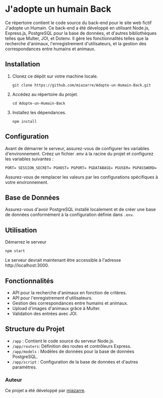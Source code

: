 # J'adopte un humain Back

Ce répertoire contient le code source du back-end pour le site web fictif J'adopte un Humain. Ce back-end a été développé en utilisant Node.js, Express.js, PostgreSQL pour la base de données, et d'autres bibliothèques telles que Multer, JOI, et Dotenv. Il gère les fonctionnalités telles que la recherche d'animaux, l'enregistrement d'utilisateurs, et la gestion des correspondances entre humains et animaux.

## Installation

1. Clonez ce dépôt sur votre machine locale.

   `git clone https://github.com/miazarre/Adopte-un-Humain-Back.git`

2. Accédez au répertoire du projet.

   `cd Adopte-un-Humain-Back`

3. Installez les dépendances.

   `npm install`

## Configuration

Avant de démarrer le serveur, assurez-vous de configurer les variables d'environnement. Créez un fichier .env à la racine du projet et configurez les variables suivantes :

`PORT=
SESSION_SECRET=
PGHOST=
PGPORT=
PGDATABASE=
PGUSER=
PGPASSWORD=`

Assurez-vous de remplacer les valeurs par les configurations spécifiques à votre environnement.

## Base de Données

Assurez-vous d'avoir PostgreSQL installé localement et de créer une base de données conformément à la configuration définie dans `.env`.

## Utilisation

Démarrez le serveur

`npm start`

Le serveur devrait maintenant être accessible à l'adresse http://localhost:3000.

## Fonctionnalités

- API pour la recherche d'animaux en fonction de critères.
- API pour l'enregistrement d'utilisateurs.
- Gestion des correspondances entre humains et animaux.
- Upload d'images d'animaux grâce à Multer.
- Validation des entrées avec JOI.

## Structure du Projet

- `/app` : Contient le code source du serveur Node.js.
- `/app/routers`: Définition des routes et contrôleurs Express.
- `/app/models` : Modèles de données pour la base de données PostgreSQL.
- `/app/script` : Configuration de la base de données et d'autres paramètres.

### Auteur

Ce projet a été développé par [miazarre](https://github.com/miazarre).
